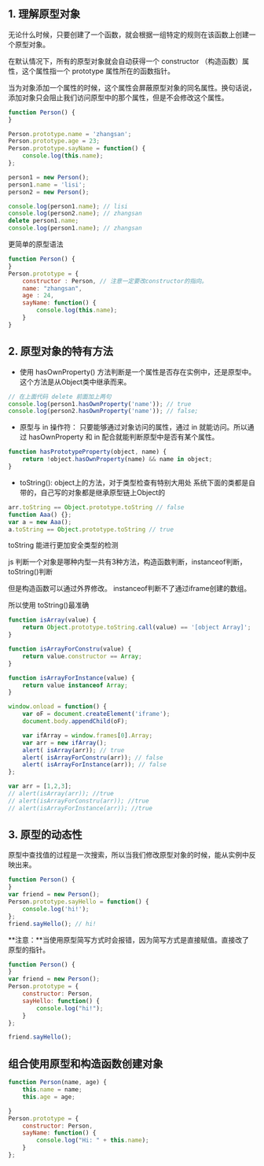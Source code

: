 ## 1. 理解原型对象

无论什么时候，只要创建了一个函数，就会根据一组特定的规则在该函数上创建一个原型对象。

在默认情况下，所有的原型对象就会自动获得一个 constructor （构造函数）属性，这个属性指一个 prototype 属性所在的函数指针。

当为对象添加一个属性的时候，这个属性会屏蔽原型对象的同名属性。换句话说，添加对象只会阻止我们访问原型中的那个属性，但是不会修改这个属性。

```js
function Person() {
}

Person.prototype.name = 'zhangsan';
Person.prototype.age = 23;
Person.prototype.sayName = function() {
    console.log(this.name);
};

person1 = new Person();
person1.name = 'lisi';
person2 = new Person();

console.log(person1.name); // lisi
console.log(person2.name); // zhangsan
delete person1.name;
console.log(person1.name); // zhangsan
```

更简单的原型语法

```js
function Person() {
}
Person.prototype = {
    constructor : Person, // 注意一定要改constructor的指向。
    name: "zhangsan",
    age : 24,
    sayName: function() {
        console.log(this.name);
    }
}
```

## 2. 原型对象的特有方法

- 使用 hasOwnProperty() 方法判断是一个属性是否存在实例中，还是原型中。这个方法是从Object类中继承而来。

```js
// 在上面代码 delete 前面加上两句
console.log(person1.hasOwnProperty('name')); // true
console.log(person2.hasOwnProperty('name')); // false;
```

- 原型与 in 操作符： 只要能够通过对象访问的属性，通过 in 就能访问。所以通过 hasOwnProperty 和 in 配合就能判断原型中是否有某个属性。

```js
function hasPrototypeProperty(object, name) {
    return !object.hasOwnProperty(name) && name in object;
}
```
- toString(): object上的方法，对于类型检查有特别大用处
系统下面的类都是自带的，自己写的对象都是继承原型链上Object的

```js
arr.toString == Object.prototype.toString // false
function Aaa() {};
var a = new Aaa();
a.toString == Object.prototype.toString // true
```
toString 能进行更加安全类型的检测

js 判断一个对象是哪种内型一共有3种方法，构造函数判断，instanceof判断，toString()判断

但是构造函数可以通过外界修改。
instanceof判断不了通过iframe创建的数组。

所以使用 toString()最准确

```js
function isArray(value) {
    return Object.prototype.toString.call(value) == '[object Array]';
}

function isArrayForConstru(value) {
    return value.constructor == Array;
}

function isArrayForInstance(value) {
    return value instanceof Array;
}

window.onload = function() {
    var oF = document.createElement('iframe');
    document.body.appendChild(oF);

    var ifArray = window.frames[0].Array;
    var arr = new ifArray();
    alert( isArray(arr)); // true
    alert( isArrayForConstru(arr)); // false
    alert( isArrayForInstance(arr)); // false
};

var arr = [1,2,3];
// alert(isArray(arr)); //true
// alert(isArrayForConstru(arr)); //true
// alert(isArrayForInstance(arr)); //true
```


## 3. 原型的动态性

原型中查找值的过程是一次搜索，所以当我们修改原型对象的时候，能从实例中反映出来。

```js
function Person() {
}
var friend = new Person();
Person.prototype.sayHello = function() {
    console.log('hi!');
};
friend.sayHello(); // hi!
```

**注意：**当使用原型简写方式时会报错，因为简写方式是直接赋值。直接改了原型的指针。

```js
function Person() {
}
var friend = new Person();
Person.prototype = {
    constructor: Person,
    sayHello: function() {
        console.log("hi!");
    }
};

friend.sayHello();
```

## 组合使用原型和构造函数创建对象
```js
function Person(name, age) {
    this.name = name;
    this.age = age;

}
Person.prototype = {
    constructor: Person,
    sayName: function() {
        console.log("Hi: " + this.name);
    }
};
```

